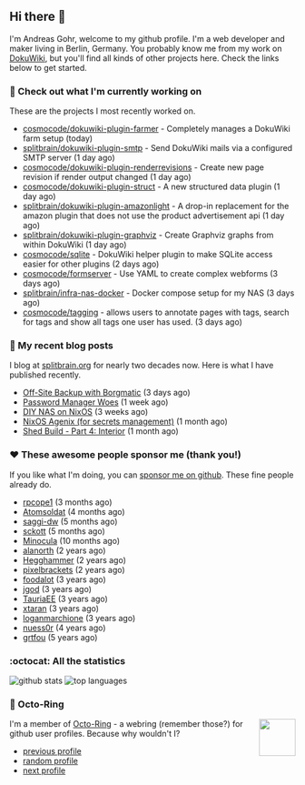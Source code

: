 ## Hi there :wave:

I'm Andreas Gohr, welcome to my github profile. I'm a web developer and maker living in Berlin, Germany. You probably know me from my work on [DokuWiki](https://github.com/dokuwiki/dokuwiki), but you'll find all kinds of other projects here. Check the links below to get started.

### :hammer: Check out what I'm currently working on

These are the projects I most recently worked on.


- [cosmocode/dokuwiki-plugin-farmer](https://github.com/cosmocode/dokuwiki-plugin-farmer) - Completely manages a DokuWiki farm setup (today)
- [splitbrain/dokuwiki-plugin-smtp](https://github.com/splitbrain/dokuwiki-plugin-smtp) - Send DokuWiki mails via a configured SMTP server (1 day ago)
- [cosmocode/dokuwiki-plugin-renderrevisions](https://github.com/cosmocode/dokuwiki-plugin-renderrevisions) - Create new page revision if render output changed (1 day ago)
- [cosmocode/dokuwiki-plugin-struct](https://github.com/cosmocode/dokuwiki-plugin-struct) - A new structured data plugin (1 day ago)
- [splitbrain/dokuwiki-plugin-amazonlight](https://github.com/splitbrain/dokuwiki-plugin-amazonlight) - A drop-in replacement for the amazon plugin that does not use the product advertisement api (1 day ago)
- [splitbrain/dokuwiki-plugin-graphviz](https://github.com/splitbrain/dokuwiki-plugin-graphviz) - Create Graphviz graphs from within DokuWiki (1 day ago)
- [cosmocode/sqlite](https://github.com/cosmocode/sqlite) - DokuWiki helper plugin to make SQLite access easier for other plugins (2 days ago)
- [cosmocode/formserver](https://github.com/cosmocode/formserver) - Use YAML to create complex webforms (3 days ago)
- [splitbrain/infra-nas-docker](https://github.com/splitbrain/infra-nas-docker) - Docker compose setup for my NAS (3 days ago)
- [cosmocode/tagging](https://github.com/cosmocode/tagging) - allows users to annotate pages with tags, search for tags and show all tags one user has used. (3 days ago)

### :scroll: My recent blog posts

I blog at [splitbrain.org](https://www.splitbrain.org) for nearly two decades now. Here is what I have published recently.


- [Off-Site Backup with Borgmatic](https://www.splitbrain.org/blog/2025-08/26-off-site_backup_with_borgmatic) (3 days ago)
- [Password Manager Woes](https://www.splitbrain.org/blog/2025-08/17-password_manager_woes) (1 week ago)
- [DIY NAS on NixOS](https://www.splitbrain.org/blog/2025-08/03-diy_nas_on_nixos) (3 weeks ago)
- [NixOS Agenix (for secrets management)](https://www.splitbrain.org/blog/2025-07/27-agenix) (1 month ago)
- [Shed Build - Part 4: Interior](https://www.splitbrain.org/blog/2025-07/26-shed_build_part_4_interior) (1 month ago)

### :hearts:️ These awesome people sponsor me (thank you!)

If you like what I'm doing, you can [sponsor me on github](https://github.com/sponsors/splitbrain). These fine people already do.


- [rpcope1](https://github.com/rpcope1) (3 months ago)
- [Atomsoldat](https://github.com/Atomsoldat) (4 months ago)
- [saggi-dw](https://github.com/saggi-dw) (5 months ago)
- [sckott](https://github.com/sckott) (5 months ago)
- [Minocula](https://github.com/Minocula) (10 months ago)
- [alanorth](https://github.com/alanorth) (2 years ago)
- [Hegghammer](https://github.com/Hegghammer) (2 years ago)
- [pixelbrackets](https://github.com/pixelbrackets) (2 years ago)
- [foodalot](https://github.com/foodalot) (3 years ago)
- [jgod](https://github.com/jgod) (3 years ago)
- [TauriaEE](https://github.com/TauriaEE) (3 years ago)
- [xtaran](https://github.com/xtaran) (3 years ago)
- [loganmarchione](https://github.com/loganmarchione) (3 years ago)
- [nuess0r](https://github.com/nuess0r) (4 years ago)
- [grtfou](https://github.com/grtfou) (5 years ago)

### :octocat: All the statistics

 ![github stats](https://github-readme-stats.vercel.app/api?username=splitbrain&show_icons=true&hide_title=true)
![top languages](https://github-readme-stats.vercel.app/api/top-langs/?username=splitbrain&layout=compact)


### :octopus: Octo-Ring

<img width="64" height="65" src="https://octo-ring.com/static/img/octo.png" align="right" alt="">

I'm a member of [Octo-Ring](https://octo-ring.com/) - a webring (remember those?) for github user profiles. Because why wouldn't I? 

* [previous profile](https://octo-ring.com/p/splitbrain/prev)
* [random profile](https://octo-ring.com/p/splitbrain/random)
* [next profile](https://octo-ring.com/p/splitbrain/next)

